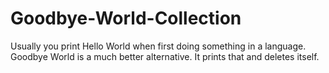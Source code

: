# Goodbye-World-Collection
Usually you print Hello World when first doing something in a language. Goodbye World is a much better alternative. It prints that and deletes itself.
